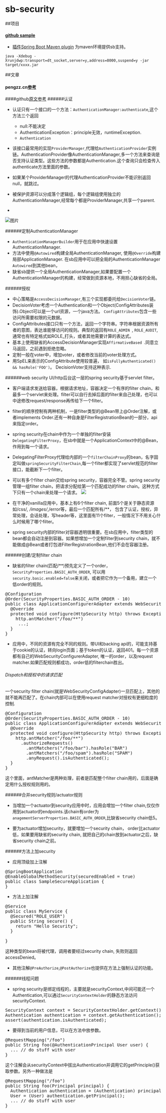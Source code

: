 # sb-security

##项目
#### [github sample](https://github.com/spring-guides/gs-securing-web)
+ [插件Spring Boot Maven plugin](http://docs.spring.io/spring-boot/docs/current/reference/html/build-tool-plugins-maven-plugin.html)
为maven环境提供sb支持。

`java -Xdebug -Xrunjdwp:transport=dt_socket,server=y,address=8000,suspend=y -jar target/xxxx.jar`

##文章
#### pengzz.cn[参考](http://www.pengzz.cn/2016/06/spring-security.html)

####github[原文参考](https://github.com/spring-guides/top-spring-security-architecture)
######认证
+ 认证只有一个接口的一个方法：`AuthenticationManager:authenticate`,这个方法三个返回
  + null:不能决定
  + AuthenticationException：principle无效，runtimeException.
  + `Authentication`

+ 该接口最常用的实现`ProviderManager`,代理给`AuthenticationProvider`实例链。AuthenticationProvider像AuthenticationManager,多一个方法来查询是否支持认证类型。这些方法的参数都是Authentication.这个查询只会检查传入authenticate方法里面的参数。
+ 如果某个ProviderManager的代理AuthenticationProvider不能识别返回null，就跳过。
+ 被保护资源可以分成落个逻辑组，每个逻辑组使用独立的AuthenticationManager,经常每个都是ProviderManager,共享一个parent.
+ 
![图片](https://github.com/spring-guides/top-spring-security-architecture/raw/master/images/authentication.png)

######定制AuthenticationManager
+ `AuthenticationManagerBuilder`用于在应用中快速设置AuthenticationManager.
+ 方法中使用`@Autowired`构建全局AuthenticationManager, 使用`@Override`构建局部ApplicationManager. 在sb应用中可以把全局的AuthenticationManager `Autowired`到其他bean，
+ 缺省sb提供一个全局AuthenticationManager,如果要配置一个AuthenticationManager的构建，经常做到资源本地，不用担心缺省的全局。

######授权
+ 中心策略是`AccessDecisionManager`,有三个实现都委托给`DecisionVoter`链。
+ DecisionVoter考虑一个Authentication和一个Object(ConfigAttributes装饰).Object可以是一个url资源，一个java方法。 `ConfigAttributes`包含一些访问所需要权限的元数据。
+ ConfigAttributes接口只有一个方法，返回一个字符串。字符串根据资源所有者的意图，表达谁能够访问的规则。典型的返回有`ROLE_ADMIN `, `ROLE_AUDIT`, 通常也有特定格式如ROLE_打头，或者其他需要计算的表达式。
+ 基本上使用缺省的AccessDecisionManager实现`AffirmativeBased `.同意立马返回，之前遇到拒绝忽略。
+ 定制一般在voter中，增加voter，或者修改当前的voter处理方式。
+ 用SpEL来表示的ConfigAttribute使用较普遍， 如`isFullyAuthenticated() && hasRole('FOO')`。 DecisionVoter支持这种表示.

######web security
UI/http后台这一层的spring security基于servlet filter。

+ 客户端请求发送给容器，根据请求地址，容器决定一个有序的filter chain，和最多一个servlet来处理。filter可以自行去掉后面的filter来自己处理，也可以中途修改request/response再传给下一个filter。
+ filter的顺序控制有两种机制，一是filter类型的@Bean带上@Order注解，或者implements Order.还有一种自身是FilterRegistrationBean的一部分，api来指定order。
+ spring security在chain中作为一个单独的filter安装`DelegatingFilterProxy`，在sb中就是一个ApplicationContext中的@Bean，作用到每一个请求。
+ DelegatingFilterProxy代理给内部的一个`filterChainProxy`的bean，名字固定叫做`springSecurityFilterChain`,每一个filter都实现了servlet规范的filter接口，能截断下一个filter。
+ 可以有多个filter chain交给spring security，容器完全不管。spring security管理一组filter chain，把请求分配给第一个匹配成功的filter chain。这种方式下只有一个chain来处理一个请求。
![](https://github.com/spring-guides/top-spring-security-architecture/raw/master/images/security-filters-dispatch.png)

+ 在干净的vanilla应用中，基本上有6个filter chain, 前面5个是关于静态资源如/css/*, /images/*,/error等，最后一个匹配所有/**， 包含了认证，授权，异常处理，会话处理，写header等，这里面有11个filter，一般情况下不用关心什么时候用了哪个filter。

+ spring security内部的filter对容器透明很重要。在sb应用中，filter类型的bean都会自动注册到容器。如果想增加一个定制filter到security chain，就不能做成@Bean或者打包进FilterRegistrationBean,他们不会在容器注册。

######创建/定制filter chain
+ 缺省的filter chain(匹配/**)预先定义了一个order， `SecurityProperties.BASIC_AUTH_ORDER`, 可以用`security.basic.enabled=false`来关闭，或者把它作为一个备用，建立一个低order的规则。
<pre>
@Configuration
@Order(SecurityProperties.BASIC_AUTH_ORDER - 10)
public class ApplicationConfigurerAdapter extends WebSecurityConfigurerAdapter {
  @Override
  protected void configure(HttpSecurity http) throws Exception {
    http.antMatcher("/foo/**")
     ...;
  }
}
</pre>

+ 应用中，不同的资源有完全不同的规则。带UI和backing api的，可能支持基于cookie的认证，转向login页面；基于token的认证，返回401。每一个资源都有自己的WebSecurityConfigurerAdapter, 唯一的order，以及request matcher.如果匹配规则都成功，order低的filterchain胜出。

###### Dispatch和授权中的请求匹配
一个security filter chain(就是WebSecurityConfigAdapter)一旦匹配上，其他的就不能再匹配了。在chain内部可以在使用request matcher对授权有更细粒度的控制.
<pre>
@Configuration
@Order(SecurityProperties.BASIC_AUTH_ORDER - 10)
public class ApplicationConfigurerAdapter extends WebSecurityConfigurerAdapter {
  @Override
  protected void configure(HttpSecurity http) throws Exception {
    http.antMatcher("/foo/**")
      .authorizeRequests()
        .antMatchers("/foo/bar").hasRole("BAR")
        .antMatchers("/foo/spam").hasRole("SPAM")
        .anyRequest().isAuthenticated();
  }
}
</pre>
这个里面，antMatcher是两种处理，前者是匹配整个filter chain用的，后面是确定用什么授权规则用的。


######合并security规则/actuator规则
+ 当增加一个actuator到security应用中时，应用会增加一个filter chain,仅仅作用到actuator的endpoints.该chain有order为`anagementServerProperties.BASIC_AUTH_ORDER`,比缺省security chain低5。

+ 要为actuator增加security，就要增加一个security chain， order比actuator低，如果要用缺省的security chain, 就把自己的chain放到actuator之后，缺省security chain之前。

######方法上加security
+ 应用顶级加上注解
<pre>
@SpringBootApplication
@EnableGlobalMethodSecurity(securedEnabled = true)
public class SampleSecureApplication {
}
</pre>
+ 方法上加注解
<pre>
@Service
public class MyService {
  @Secured("ROLE_USER")
  public String secure() {
    return "Hello Security";
  }

}
</pre>
这种类型的bean将被代理，调用者要经过security chain, 失败则返回accessDenied。

+ 其他注解`@PreAuthorize`,`@PostAuthorize`也提供在方法上强制认证的功能。

######线程问题
+ spring security是绑定线程的，主要就是securityContext,中间可能还一个Authentication,可以通过`SecurityContextHolder`的静态方法访问securityContext.
<pre>
SecurityContext context = SecurityContextHolder.getContext();
Authentication authentication = context.getAuthentication();
assert(authentication.isAuthenticated);
</pre>

+ 要得到当前的用户信息，可以在方法中放参数。
<pre>
@RequestMapping("/foo")
public String foo(@AuthenticationPrincipal User user) {
  ... // do stuff with user
}
</pre>
这个注解会从securityContext中拔出Authentication并调用它的getPrinciple()获取参数。另外一种做法是
<pre>
@RequestMapping("/foo")
public String foo(Principal principal) {
  Authentication authentication = (Authentication) principal;
  User = (User) authentication.getPrincipal();
  ... // do stuff with user
}
</pre>